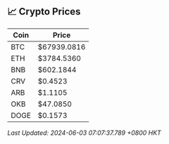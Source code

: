 ## 📈 Crypto Prices

| Coin | Price |
| ---- | ----- |
| BTC | $67939.0816 |
| ETH | $3784.5360 |
| BNB | $602.1844 |
| CRV | $0.4523 |
| ARB | $1.1105 |
| OKB | $47.0850 |
| DOGE | $0.1573 |

_Last Updated: 2024-06-03 07:07:37.789 +0800 HKT_